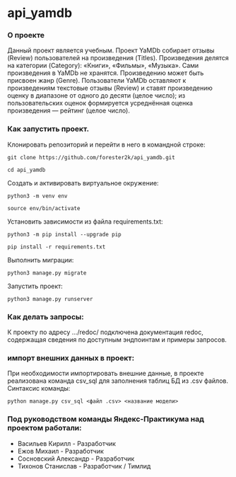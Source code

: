 # api_yamdb

### О проекте

Данный проект является учебным.
Проект YaMDb собирает отзывы (Review) пользователей на произведения (Titles). Произведения делятся на категории (Category): «Книги», «Фильмы», «Музыка».
Сами произведения в YaMDb не хранятся.
Произведению может быть присвоен жанр (Genre).
Пользователи YaMDb оставляют к произведениям текстовые отзывы (Review) и ставят произведению оценку в диапазоне от одного до десяти (целое число); из пользовательских оценок формируется усреднённая оценка произведения — рейтинг (целое число).

### Как запустить проект.

Клонировать репозиторий и перейти в него в командной строке:

```
git clone https://github.com/forester2k/api_yamdb.git
```

```
cd api_yamdb
```

Cоздать и активировать виртуальное окружение:

```
python3 -m venv env
```

```
source env/bin/activate
```

Установить зависимости из файла requirements.txt:

```
python3 -m pip install --upgrade pip
```

```
pip install -r requirements.txt
```

Выполнить миграции:

```
python3 manage.py migrate
```

Запустить проект:

```
python3 manage.py runserver
```


### Как делать запросы:

К проекту по адресу .../redoc/ подключена документация redoc, содержащая сведения по доступным эндпоинтам и примеры запросов.


### импорт внешних данных в проект:

При необходимости импортировать внешние данные, в проекте реализована команда csv_sql для  заполнения таблиц БД из .csv файлов. Синтаксис команды:

```
python manage.py csv_sql <файл .csv> <название модели>
```



### Под руководством команды Яндекс-Практикума над проектом работали:

- Васильев Кирилл - Разработчик
- Ежов Михаил - Разработчик
- Сосновский Александр - Разработчик
- Тихонов Станислав - Разработчик / Тимлид
